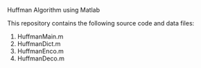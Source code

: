 Huffman Algorithm using Matlab

This repository contains the following source code and data files:

1. HuffmanMain.m
2. HuffmanDict.m
3. HuffmanEnco.m
4. HuffmanDeco.m
